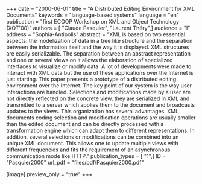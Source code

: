+++
date = "2000-06-01"
title = "A Distributed Editing Environment for XML Documents"
keywords = "language-based systems"
language = "en"
publication = "first ECOOP Workshop on XML and Object Technology (XOT'00)"
authors = [ "Claude Pasquier", "Laurent Théry",]
audience = "I"
address = "Sophia-Antipolis"
abstract = "XML is based on two essential aspects: the modelization of data in a tree like structure and the separation between the information itself and the way it is displayed. XML structures are easily serializable. The separation between an abstract representation and one or several views on it allows the elaboration of specialized interfaces to visualize or modify data. A lot of developments were made to interact with XML data but the use of these applications over the Internet is just starting. This paper presents a prototype of a distributed editing environment over the Internet. The key point of our system is the way user interactions are handled. Selections and modifications made by a user are not directly reflected on the concrete view, they are serialized in XML and transmitted to a server which applies them to the document and broadcasts updates to the views. This organization has several advantages. XML documents coding selection and modification operations are usually smaller than the edited document and can be directly processed with a transformation engine which can adapt them to different representations. In addition, several selections or modifications can be combined into an unique XML document. This allows one to update multiple views with different frequencies and fits the requirement of an asynchronous communication mode like HTTP."
publication_types = [ "1",]
ID = "Pasquier2000"
url_pdf = "files/pdf/Pasquier2000.pdf"

[image]
preview_only = "true"
+++
